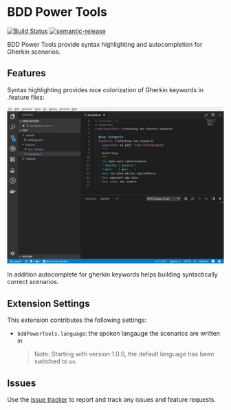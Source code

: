 # BDD Power Tools

[![Build Status](https://dev.azure.com/bddpowertools/bddpowertools/_apis/build/status/iteratec.bdd-power-tools?branchName=master)](https://dev.azure.com/bddpowertools/bddpowertools/_build/latest?definitionId=1&branchName=master)
[![semantic-release](https://img.shields.io/badge/%20%20%F0%9F%93%A6%F0%9F%9A%80-semantic--release-e10079.svg)](https://github.com/semantic-release/semantic-release)

BDD Power Tools provide syntax highlighting and autocompletion for Gherkin scenarios.

## Features

Syntax highlighting provides nice colorization of Gherkin keywords in .feature files:

![syntax highlighting](media/syntaxhighlighting.png)

In addition autocomplete for gherkin keywords helps building syntactically correct scenarios.

## Extension Settings

This extension contributes the following settings:

-   `bddPowerTools.language`: the spoken langauge the scenarios are written in
    > Note: Starting with version 1.0.0, the default language has been switched to `en`.

## Issues

Use the [issue tracker](https://github.com/iteratec/bdd-power-tools/issues) to report and track any issues and feature requests.
